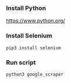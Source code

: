 ### Install Python
https://www.python.org/

### Install Selenium
`pip3 install selenium`

### Run script
`python3 google_scraper`
